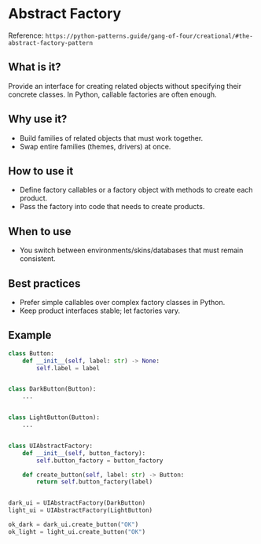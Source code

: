 # Abstract Factory

Reference: `https://python-patterns.guide/gang-of-four/creational/#the-abstract-factory-pattern`

## What is it?

Provide an interface for creating related objects without specifying their concrete classes. In Python, callable factories are often enough.

## Why use it?

- Build families of related objects that must work together.
- Swap entire families (themes, drivers) at once.

## How to use it

- Define factory callables or a factory object with methods to create each product.
- Pass the factory into code that needs to create products.

## When to use

- You switch between environments/skins/databases that must remain consistent.

## Best practices

- Prefer simple callables over complex factory classes in Python.
- Keep product interfaces stable; let factories vary.

## Example

```python
class Button:
    def __init__(self, label: str) -> None:
        self.label = label


class DarkButton(Button):
    ...


class LightButton(Button):
    ...


class UIAbstractFactory:
    def __init__(self, button_factory):
        self.button_factory = button_factory

    def create_button(self, label: str) -> Button:
        return self.button_factory(label)


dark_ui = UIAbstractFactory(DarkButton)
light_ui = UIAbstractFactory(LightButton)

ok_dark = dark_ui.create_button("OK")
ok_light = light_ui.create_button("OK")
```
